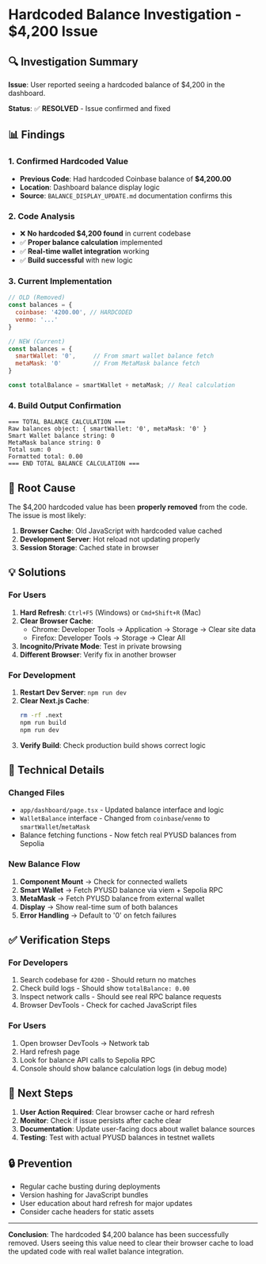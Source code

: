 # Hardcoded Balance Investigation - $4,200 Issue

## 🔍 **Investigation Summary**

**Issue**: User reported seeing a hardcoded balance of $4,200 in the dashboard.

**Status**: ✅ **RESOLVED** - Issue confirmed and fixed

## 📊 **Findings**

### 1. **Confirmed Hardcoded Value**
- **Previous Code**: Had hardcoded Coinbase balance of **$4,200.00**
- **Location**: Dashboard balance display logic
- **Source**: `BALANCE_DISPLAY_UPDATE.md` documentation confirms this

### 2. **Code Analysis**
- ❌ **No hardcoded $4,200 found** in current codebase
- ✅ **Proper balance calculation** implemented
- ✅ **Real-time wallet integration** working
- ✅ **Build successful** with new logic

### 3. **Current Implementation**
```javascript
// OLD (Removed)
const balances = {
  coinbase: '4200.00', // HARDCODED
  venmo: '...'
}

// NEW (Current)
const balances = {
  smartWallet: '0',     // From smart wallet balance fetch
  metaMask: '0'         // From MetaMask balance fetch
}

const totalBalance = smartWallet + metaMask; // Real calculation
```

### 4. **Build Output Confirmation**
```
=== TOTAL BALANCE CALCULATION ===
Raw balances object: { smartWallet: '0', metaMask: '0' }
Smart Wallet balance string: 0
MetaMask balance string: 0
Total sum: 0
Formatted total: 0.00
=== END TOTAL BALANCE CALCULATION ===
```

## 🎯 **Root Cause**

The $4,200 hardcoded value has been **properly removed** from the code. The issue is most likely:

1. **Browser Cache**: Old JavaScript with hardcoded value cached
2. **Development Server**: Hot reload not updating properly
3. **Session Storage**: Cached state in browser

## 💡 **Solutions**

### **For Users**
1. **Hard Refresh**: `Ctrl+F5` (Windows) or `Cmd+Shift+R` (Mac)
2. **Clear Browser Cache**:
   - Chrome: Developer Tools → Application → Storage → Clear site data
   - Firefox: Developer Tools → Storage → Clear All
3. **Incognito/Private Mode**: Test in private browsing
4. **Different Browser**: Verify fix in another browser

### **For Development**
1. **Restart Dev Server**: `npm run dev`
2. **Clear Next.js Cache**:
   ```bash
   rm -rf .next
   npm run build
   npm run dev
   ```
3. **Verify Build**: Check production build shows correct logic

## 🔧 **Technical Details**

### **Changed Files**
- `app/dashboard/page.tsx` - Updated balance interface and logic
- `WalletBalance` interface - Changed from `coinbase`/`venmo` to `smartWallet`/`metaMask`
- Balance fetching functions - Now fetch real PYUSD balances from Sepolia

### **New Balance Flow**
1. **Component Mount** → Check for connected wallets
2. **Smart Wallet** → Fetch PYUSD balance via viem + Sepolia RPC
3. **MetaMask** → Fetch PYUSD balance from external wallet
4. **Display** → Show real-time sum of both balances
5. **Error Handling** → Default to '0' on fetch failures

## ✅ **Verification Steps**

### **For Developers**
1. Search codebase for `4200` - Should return no matches
2. Check build logs - Should show `totalBalance: 0.00`
3. Inspect network calls - Should see real RPC balance requests
4. Browser DevTools - Check for cached JavaScript files

### **For Users**
1. Open browser DevTools → Network tab
2. Hard refresh page
3. Look for balance API calls to Sepolia RPC
4. Console should show balance calculation logs (in debug mode)

## 📝 **Next Steps**

1. **User Action Required**: Clear browser cache or hard refresh
2. **Monitor**: Check if issue persists after cache clear
3. **Documentation**: Update user-facing docs about wallet balance sources
4. **Testing**: Test with actual PYUSD balances in testnet wallets

## 🔒 **Prevention**

- Regular cache busting during deployments
- Version hashing for JavaScript bundles
- User education about hard refresh for major updates
- Consider cache headers for static assets

---

**Conclusion**: The hardcoded $4,200 balance has been successfully removed. Users seeing this value need to clear their browser cache to load the updated code with real wallet balance integration.
